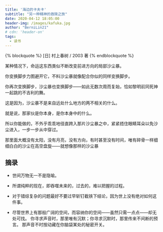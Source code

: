 ```yaml
---
title: '海边的卡夫卡'
subtitle: "另一种精神的救赎之旅"
date: 2020-04-12 18:05:00
header-img: /images/kafuka.jpg
author: "BerniLin21"
# cdn: 'header-on'
tags: 
  - 读书
---
```



{% blockquote  %}
  [日] 村上春树 / 2003 著
{% endblockquote %}


某种情况下，命运这东西类似不断改变前进方向的局部沙尘暴。

你变换脚步力图避开它，不料沙尘暴就像配合你似的同样变换脚步。

你再次变换脚步，沙尘暴也变换脚步——如此无数次周而复始，恰如黎明前同死神一起跳的不吉利的舞。

这是因为，沙尘暴不是来自远处什么地方的两不相关的什么。

就是说，那家伙是你本身，是你本身中的什么。

所以你能做的，不外乎乖乖地径直跨入那片沙尘暴之中，紧紧捂住眼睛耳朵以免沙尘进入，一步一步从中穿过。

那里面大概没有太阳，没有月亮，没有方向，有时甚至没有时间，唯有碎骨一样细细白白的沙尘在高空盘旋——就想像那样的沙尘暴


## 摘录

- 世间万物无一不是隐喻。

* 所谓纯粹的现在，即吞噬未来的，过去的，难以把握的过程。 

- 对于错综复杂的问题最好不要过早斩钉截铁下结论，因为世上没有绝对如何这件事。 

* 尽管世界上有那般广阔的空间，而容纳你的空间——虽然只需一点点——却无处可找。
你寻求声音时，那里唯有沉默；你寻求沉默时，那里传来不间断的预言。
那声音不时按动藏在你脑袋某处的秘密开关。